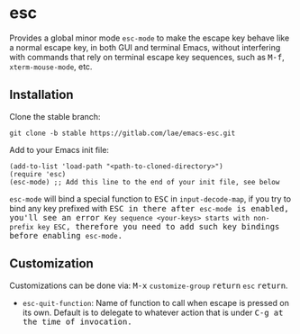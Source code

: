 # esc

Provides a global minor mode `esc-mode` to make the escape key behave
like a normal escape key, in both GUI and terminal Emacs, without
interfering with commands that rely on terminal escape key sequences,
such as <kbd>M-f</kbd>, `xterm-mouse-mode`, etc.

## Installation

Clone the stable branch:

```shell
git clone -b stable https://gitlab.com/lae/emacs-esc.git
```

Add to your Emacs init file:

```elisp
(add-to-list 'load-path "<path-to-cloned-directory>")
(require 'esc)
(esc-mode) ;; Add this line to the end of your init file, see below
```

`esc-mode` will bind a special function to <kbd>ESC</kbd> in
`input-decode-map`, if you try to bind any key prefixed with
<kbd>ESC</kdb> in there after `esc-mode` is enabled, you'll see an
error `Key sequence <your-keys> starts with non-prefix key ESC`,
therefore you need to add such key bindings before enabling
`esc-mode`.

## Customization

Customizations can be done via: <kbd>M-x</kbd> `customize-group`
<kbd>return</kbd> `esc` <kbd>return</kbd>.

 * `esc-quit-function`: Name of function to call when escape is
   pressed on its own. Default is to delegate to whatever action that
   is under <kbd>C-g<kbd> at the time of invocation.
